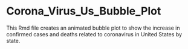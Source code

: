 # Corona_Virus_Us_Bubble_Plot
This Rmd file creates an animated bubble plot to show the increase in confirmed cases and deaths related to coronavirus in United States by state.
